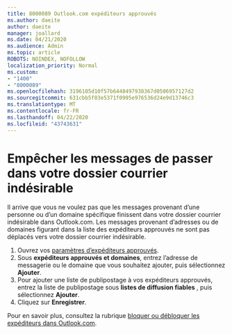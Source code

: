 ```yaml
---
title: 8000089 Outlook.com expéditeurs approuvés
ms.author: daeite
author: daeite
manager: joallard
ms.date: 04/21/2020
ms.audience: Admin
ms.topic: article
ROBOTS: NOINDEX, NOFOLLOW
localization_priority: Normal
ms.custom:
- "1400"
- "8000089"
ms.openlocfilehash: 3196105d10f57b6448497938367d0506957127d2
ms.sourcegitcommit: 631cbb5f03e5371f0995e976536d24e9d13746c3
ms.translationtype: MT
ms.contentlocale: fr-FR
ms.lasthandoff: 04/22/2020
ms.locfileid: "43743631"
---
```

# <a name="stop-messages-from-going-into-your-junk-email-folder"></a>Empêcher les messages de passer dans votre dossier courrier indésirable

Il arrive que vous ne voulez pas que les messages provenant d’une personne ou d’un domaine spécifique finissent dans votre dossier courrier indésirable dans Outlook.com. Les messages provenant d’adresses ou de domaines figurant dans la liste des expéditeurs approuvés ne sont pas déplacés vers votre dossier courrier indésirable.

1. Ouvrez vos [paramètres d’expéditeurs approuvés](https://go.microsoft.com/fwlink/?linkid=2035804).
2. Sous **expéditeurs approuvés et domaines**, entrez l’adresse de messagerie ou le domaine que vous souhaitez ajouter, puis sélectionnez **Ajouter**.
3. Pour ajouter une liste de publipostage à vos expéditeurs approuvés, entrez la liste de publipostage sous **listes de diffusion fiables** , puis sélectionnez **Ajouter**.
4. Cliquez sur **Enregistrer**.

Pour en savoir plus, consultez la rubrique [bloquer ou débloquer les expéditeurs dans Outlook.com](https://support.office.com/article/afba1c94-77bb-4f50-8b85-057cf52f4d5e?wt.mc_id=Office_Outlook_com_Alchemy).